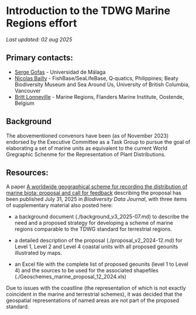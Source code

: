 # Introduction to the TDWG Marine Regions effort

_Last updated: 02 aug 2025_

## Primary contacts:
  - [Serge Gofas](mailto:sgofas@uma.es) - Universidad de Málaga
  - [Nicolas Bailly](mailto:n.bailly@q-quatics.org) - FishBase/SeaLifeBase, Q‑quatics, Philippines; Beaty Biodiversity Museum and Sea Around Us, University of British Columbia, Vancouver
  - [Britt Lonneville](mailto:britt.lonneville@vliz.be) - Marine Regions, Flanders Marine Institute, Oostende, Belgium
  
## Background

The abovementioned convenors have been (as of November 2023)  endorsed by the Executive Committee as a Task Group to pursue the goal of elaborating a set of marine units as  equivalent to the current World Gregraphic Schenme for the Representation of Plant Distributions. 

## Resources:

A paper [A worldwide geographical scheme for recording the distribution of marine biota: proposal and call for feedback](https://doi.org/10.3897/BDJ.13.e157371) describing the proposal has been published July 31, 2025 in *Biodiversity Data Journal*, with three items of supplementary material also posted here:

- a background document (./background_v3_2025-07.md) to describe the need and a proposed strategy for developing a scheme of marine regions comparable to the TDWG standard for terrestrial regions. 

- a detailed description of the proposal (./proposal_v2_2024-12.md) for Level 1, Level 2 and Level 4 coastal units with all proposed geounits illustrated by maps.

- an Excel file with the complete list of proposed geounits (level 1 to Level 4) and the sources to be used for the associated shapefiles (./Geoschemes_marine_proposal_12_2024.xls)

Due to issues with the coastline (the representation of which is not exactly coincident in the marine and terrestrial schemes), it was decided that the geospatial representations of named areas are not part of the proposed standard.


